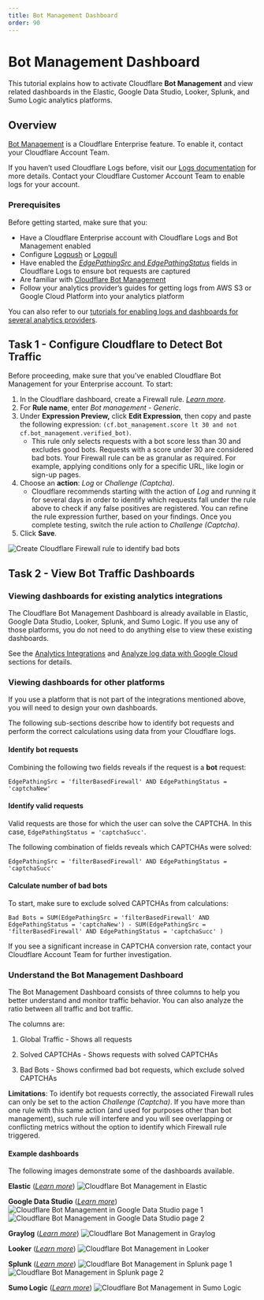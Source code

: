 ```yaml
---
title: Bot Management Dashboard
order: 90
---
```


# Bot Management Dashboard

This tutorial explains how to activate Cloudflare **Bot Management** and view related dashboards in the Elastic, Google Data Studio, Looker, Splunk, and Sumo Logic analytics platforms.

## Overview

[Bot Management](https://www.cloudflare.com/products/bot-management/) is a Cloudflare Enterprise feature. To enable it, contact your Cloudflare Account Team.

If you haven’t used Cloudflare Logs before, visit our [Logs documentation](/) for more details. Contact your Cloudflare Customer Account Team to enable logs for your account.

### Prerequisites

Before getting started, make sure that you:

- Have a Cloudflare Enterprise account with Cloudflare Logs and Bot Management enabled
- Configure [Logpush](/logpush/) or [Logpull](/logpull-api/)
- Have enabled the [_EdgePathingSrc_ and _EdgePathingStatus_](/reference/pathing-status/) fields in Cloudflare Logs to ensure bot requests are captured
- Are familiar with [Cloudflare Bot Management](https://support.cloudflare.com/hc/articles/360027519452)
- Follow your analytics provider’s guides for getting logs from AWS S3 or Google Cloud Platform into your analytics platform

<Aside type="note" header="Note">

You can also refer to our [tutorials for enabling logs and dashboards for several analytics providers](/analytics-integrations/).
</Aside>

## Task 1 - Configure Cloudflare to Detect Bot Traffic

Before proceeding, make sure that you’ve enabled Cloudflare Bot Management for your Enterprise account. To start:

1. In the Cloudflare dashboard, create a Firewall rule. [_Learn more_](https://secret.wiki/firewall/cf-dashboard/create-edit-delete-rules/).
2. For **Rule name**, enter _Bot management - Generic_.
3. Under **Expression Preview,** click **Edit Expression**, then copy and paste the following expression: `(cf.bot_management.score lt 30 and not cf.bot_management.verified_bot)`.
   - This rule only selects requests with a bot score less than 30 and excludes good bots. Requests with a score under 30 are considered bad bots. Your Firewall rule can be as granular as required. For example, applying conditions only for a specific URL, like login or sign-up pages.
4. Choose an **action**: _Log_ or _Challenge (Captcha)_.
   - Cloudflare recommends starting with the action of _Log_ and running it for several days in order to identify which requests fall under the rule above to check if any false positives are registered. You can refine the rule expression further, based on your findings. Once you complete testing, switch the rule action to _Challenge (Captcha)_.
5. Click **Save**.

![Create Cloudflare Firewall rule to identify bad bots](../static/images/bot-management/screenshots/create-firewall-rule-for-bots.png)

## Task 2 - View Bot Traffic Dashboards

### Viewing dashboards for existing analytics integrations

The Cloudflare Bot Management Dashboard is already available in Elastic, Google Data Studio, Looker, Splunk, and Sumo Logic. If you use any of those platforms, you do not need to do anything else to view these existing dashboards.

See the [Analytics Integrations](/analytics-integrations/) and [Analyze log data with Google Cloud](/analytics-integrations/google-cloud/) sections for details.

### Viewing dashboards for other platforms

If you use a platform that is not part of the integrations mentioned above, you will need to design your own dashboards.

The following sub-sections describe how to identify bot requests and perform the correct calculations using data from your Cloudflare logs.

#### Identify bot requests

Combining the following two fields reveals if the request is a **bot** request:

    EdgePathingSrc = 'filterBasedFirewall' AND EdgePathingStatus = 'captchaNew'

#### Identify valid requests

Valid requests are those for which the user can solve the CAPTCHA. In this case, `EdgePathingStatus = 'captchaSucc'`.

The following combination of fields reveals which CAPTCHAs were solved:

    EdgePathingSrc = 'filterBasedFirewall' AND EdgePathingStatus = 'captchaSucc'

#### Calculate number of bad bots

To start, make sure to exclude solved CAPTCHAs from calculations:

    Bad Bots = SUM(EdgePathingSrc = 'filterBasedFirewall' AND EdgePathingStatus = 'captchaNew') - SUM(EdgePathingSrc = 'filterBasedFirewall' AND EdgePathingStatus = 'captchaSucc' )

If you see a significant increase in CAPTCHA conversion rate, contact your Cloudflare Account Team for further investigation.

### Understand the Bot Management Dashboard

The Bot Management Dashboard consists of three columns to help you better understand and monitor traffic behavior. You can also analyze the ratio between all traffic and bot traffic.

The columns are:

1. Global Traffic - Shows all requests

2. Solved CAPTCHAs - Shows requests with solved CAPTCHAs

3. Bad Bots - Shows confirmed bad bot requests, which exclude solved CAPTCHAs

<Aside type="note" header="Note">

**Limitations**: To identify bot requests correctly, the associated Firewall rules can only be set to the action _Challenge (Captcha)_. If you have more than one rule with this same action (and used for purposes other than bot management), such rule will interfere and you will see overlapping or conflicting metrics without the option to identify which Firewall rule triggered.
</Aside>

#### Example dashboards

The following images demonstrate some of the dashboards available.

**Elastic** ([_Learn more_](/analytics-integrations/elastic/))
![Cloudflare Bot Management in Elastic](../static/images/bot-management/dashboards/cloudflare-bot-management-dashboard-elastic.png)

**Google Data Studio** ([_Learn more_](/analytics-integrations/google-cloud/))
![Cloudflare Bot Management in Google Data Studio page 1](../static/images/bot-management/dashboards/cloudflare-bot-management-dashboard-google-data-studio-page-1.png)
![Cloudflare Bot Management in Google Data Studio page 2](../static/images/bot-management/dashboards/cloudflare-bot-management-dashboard-google-data-studio-page-2.png)

**Graylog** ([_Learn more_](/analytics-integrations/graylog/))
![Cloudflare Bot Management in Graylog](../static/images/bot-management/dashboards/cloudflare-bot-management-dashboard-Graylog.png)

**Looker** ([_Learn more_](/analytics-integrations/looker/))
![Cloudflare Bot Management in Looker](../static/images/bot-management/dashboards/cloudflare-bot-management-dashboard-Looker.png)

**Splunk** ([_Learn more_](/analytics-integrations/splunk/))
![Cloudflare Bot Management in Splunk page 1](../static/images/bot-management/dashboards/cloudflare-bot-management-dashboard-splunk-page-1.png)
![Cloudflare Bot Management in Splunk page 2](../static/images/bot-management/dashboards/cloudflare-bot-management-dashboard-splunk-page-2.png)

**Sumo Logic** ([_Learn more_](/analytics-integrations/sumo-logic/))
![Cloudflare Bot Management in Sumo Logic](../static/images/bot-management/dashboards/cloudflare-bot-management-dashboard-sumo-Logic.png)
